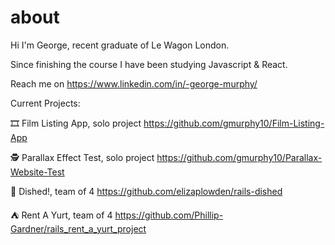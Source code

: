 # about

Hi I'm George, recent graduate of Le Wagon London. 

Since finishing the course I have been studying Javascript & React. 

 Reach me on https://www.linkedin.com/in/-george-murphy/

 Current Projects:
 
 🎞️ Film Listing App, solo project
 https://github.com/gmurphy10/Film-Listing-App
 
 🕵️ Parallax Effect Test, solo project
 https://github.com/gmurphy10/Parallax-Website-Test
 
 🍕 Dished!, team of 4
 https://github.com/elizaplowden/rails-dished
 
 ⛺ Rent A Yurt, team of 4
 https://github.com/Phillip-Gardner/rails_rent_a_yurt_project
 
  
